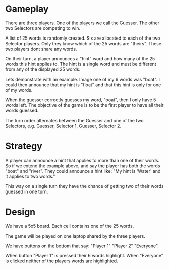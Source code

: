 # Gameplay

There are three players.  One of the players we call the Guesser.  The
other two Selectors are competing to win.

A list of 25 words is randomly created. Six are allocated to each of
the two Selector players.  Only they know which of the 25 words are
"theirs".    These two players dont share any words.

On their turn, a player announces a "hint" word and how many of the 25
words this hint applies to.  The hint is a single word and must be
different from any of the displayed 25 words.

Lets demonstrate with an example. Image one of my 6 words was "boat".
I could then announce that my hint is "float" and that this hint is
only for one of my words.

When the guesser correctly guesses my word, "boat", then I only have 5
words left.  The objective of the game is to be the first player to
have all their words guessed.

The turn order alternates between the Guesser and one of the two Selectors, e.g. Guesser, Selector 1, Guesser, Selector 2.

# Strategy

A player can announce a hint that applies to more than one of their
words.  So if we extend the example above, and say the player has both
the words "boat" and "river".  They could announce a hint like: "My
hint is 'Water' and it applies to two words."

This way on a single turn they have the chance of getting two of their
words guessed in one turn.

# Design

We have a 5x5 board.  Each cell contains one of the 25 words.

The game will be played on one laptop shared by the three players.

We have buttons on the bottom that say: "Player 1" "Player 2"
"Everyone".

When button "Player 1" is pressed their 6 words highlight.  When
"Everyone" is clicked neither of the players words are highlighted. 
